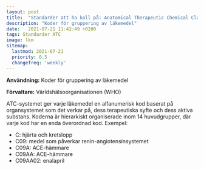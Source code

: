 ```yaml
---
layout: post
title:  "Standarder att ha koll på: Anatomical Therapeutic Chemical Classification System (ATC)"
description: "Koder för gruppering av läkemedel"
date:   2021-07-21 11:42:49 +0200
tags: Standarder ATC
image: lkm
sitemap:
  lastmod: 2021-07-21
  priority: 0.5
  changefreq: 'weekly'
---
```

**Användning:** Koder för gruppering av läkemedel

**Förvaltare:** Världshälsoorganisationen (WHO)

ATC-systemet ger varje läkemedel en alfanumerisk kod baserat på organsystemet som det verkar på, dess terapeutiska syfte och dess aktiva substans. Koderna är hierarkiskt organiserade inom 14 huvudgrupper, där varje kod har en enda överordnad kod. Exempel:

* C: hjärta och kretslopp
* C09: medel som påverkar renin-angiotensinsystemet
* C09A: ACE-hämmare
* C09AA: ACE-hämmare
* C09AA02: enalapril
